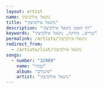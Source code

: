 ```yaml
---
layout: artist
name: נתנאל אילוביצקי
title: "נתנאל אילוביצקי"
description: "דף האמן נתנאל אילוביצקי"
keywords: "שירים, מוזיקה, נתנאל אילוביצקי"
permalink: /artists/נתנאל-אילוביצקי
redirect_from:
  - /artists/list/נתנאל אילוביצקי
songs:
  - number: "32969"
    name: "כבודו"
    album: "סינגלים"
    artist: "נתנאל אילוביצקי"
---
```

